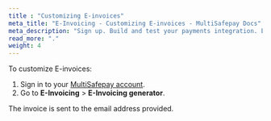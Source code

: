```yaml
---
title : "Customizing E-invoices"
meta_title: "E-Invoicing - Customizing E-invoices - MultiSafepay Docs"
meta_description: "Sign up. Build and test your payments integration. Explore our products and services. Use our API Reference, SDKs, and wrappers. Get support."
read_more: "."
weight: 4
---
```


To customize E-invoices:

1. Sign in to your [MultiSafepay account](https://merchant.multisafepay.com).
2. Go to **E-Invoicing** > **E-Invoicing generator**. 

The invoice is sent to the email address provided. 
